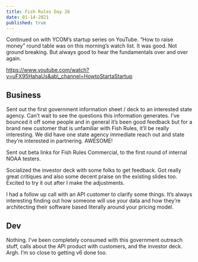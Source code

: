 ```yaml
---
title: Fish Rules Day 26
date: 01-14-2021
published: true
---
```


Continued on with YCOM’s startup series on YouTube. “How to raise money” round table was on this morning’s watch list.  It was good.  Not ground breaking.  But always good to hear the fundamentals over and over again.

https://www.youtube.com/watch?v=uFX95HahaUs&ab\_channel=HowtoStartaStartup

## Business

Sent out the first government information sheet / deck to an interested state agency.  Can’t wait to see the questions this information generates.  I’ve bounced it off some people and in general it’s been good feedback but for a brand new customer that is unfamiliar with Fish Rules, it’ll be really interesting.  We did have one state agency immediate reach out and state they’re interested in partnering.  AWESOME!

Sent out beta links for Fish Rules Commercial, to the first round of internal NOAA testers.

Socialized the investor deck with some folks to get feedback.  Got really great critiques and also some decent praise on the existing slides too.  Excited to try it out after I make the adjustments.

I had a follow up call with an API customer to clarify some things.  It’s always interesting finding out how someone will use your data and how they’re architecting their software based literally around your pricing model.

## Dev

Nothing.  I’ve been completely consumed with this government outreach stuff, calls about the API product with customers, and the investor deck.  Argh.  I’m so close to getting v6 done too. 